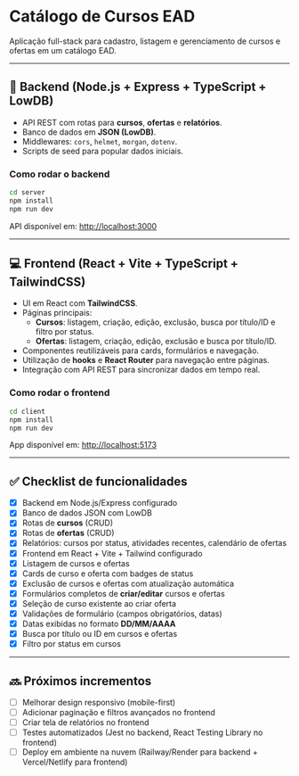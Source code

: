 # Catálogo de Cursos EAD

Aplicação full-stack para cadastro, listagem e gerenciamento de cursos e ofertas em um catálogo EAD.

---

## 🚀 Backend (Node.js + Express + TypeScript + LowDB)

- API REST com rotas para **cursos**, **ofertas** e **relatórios**.
- Banco de dados em **JSON (LowDB)**.
- Middlewares: `cors`, `helmet`, `morgan`, `dotenv`.
- Scripts de seed para popular dados iniciais.

### Como rodar o backend

```bash
cd server
npm install
npm run dev
```

API disponível em: [http://localhost:3000](http://localhost:3000)

---

## 💻 Frontend (React + Vite + TypeScript + TailwindCSS)

- UI em React com **TailwindCSS**.
- Páginas principais:
  - **Cursos**: listagem, criação, edição, exclusão, busca por título/ID e filtro por status.
  - **Ofertas**: listagem, criação, edição, exclusão e busca por título/ID.
- Componentes reutilizáveis para cards, formulários e navegação.
- Utilização de **hooks** e **React Router** para navegação entre páginas.
- Integração com API REST para sincronizar dados em tempo real.

### Como rodar o frontend

```bash
cd client
npm install
npm run dev
```

App disponível em: [http://localhost:5173](http://localhost:5173)

---

## ✅ Checklist de funcionalidades

- [x] Backend em Node.js/Express configurado
- [x] Banco de dados JSON com LowDB
- [x] Rotas de **cursos** (CRUD)
- [x] Rotas de **ofertas** (CRUD)
- [x] Relatórios: cursos por status, atividades recentes, calendário de ofertas
- [x] Frontend em React + Vite + Tailwind configurado
- [x] Listagem de cursos e ofertas
- [x] Cards de curso e oferta com badges de status
- [x] Exclusão de cursos e ofertas com atualização automática
- [x] Formulários completos de **criar/editar** cursos e ofertas
- [x] Seleção de curso existente ao criar oferta
- [x] Validações de formulário (campos obrigatórios, datas)
- [x] Datas exibidas no formato **DD/MM/AAAA**
- [x] Busca por título ou ID em cursos e ofertas
- [x] Filtro por status em cursos

---

## 🔜 Próximos incrementos

- [ ] Melhorar design responsivo (mobile-first)
- [ ] Adicionar paginação e filtros avançados no frontend
- [ ] Criar tela de relatórios no frontend
- [ ] Testes automatizados (Jest no backend, React Testing Library no frontend)
- [ ] Deploy em ambiente na nuvem (Railway/Render para backend + Vercel/Netlify para frontend)

